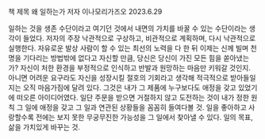 책 제목
왜 일하는가
저자
이나모리가즈오
2023.6.29

일하는 것을 생존 수단이라고 여기던 것에서 내면의 가치를 바꿀 수 있는 수단이라는 생각이 들었다.
저자의 주장
낙관적으로 구상하고, 비관적으로 계획하며, 다시 낙관적으로 실행한다.
자유로운 발상
사람이 할 수 있는 최선의 노력을 다 한 뒤 이제는 신께 빌며 천명을 기다리는 방법밖에 없다고 자신할 만큼, 당신은 당신이 가진 모든 힘을 쏟아냈는가?
자신이 처한 환경을 부정적으로 인식하고 반발과 원망하는 마음만 키워갈 것인지. 아니면 어려운 요구라도 자신을 성장시킬 절호의 기회라고 생각해 적극적으로 받아들일지는 오직 마음가짐에 달려 있다.
그것은 내가 그 제품에 누구보다도 애정을 갖고 있었기에 떠오른 아이디어였다.
일단 주문을 받으면 거절하지 않고 도전하는 것이 내가 정한 원칙
그 일에 애정을 갖고 그 일과 연관된 상황들을 꼼꼼히 들여다볼 것.
일을 좋아하고 사랑할수록 전에는 보지 못한 무궁무진한 가능성을 그 일에서 찾아낼 수 있다.
일의 목표, 삶을 가치있게 바꾸는 것.
